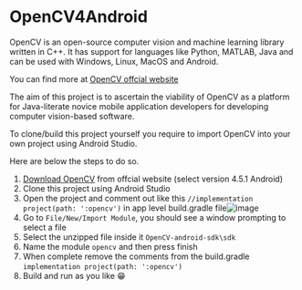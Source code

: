 # OpenCV4Android

OpenCV is an open-source computer vision and machine learning library written in C++. It has support for languages like Python, MATLAB, Java and can be used with Windows, Linux, MacOS and Android.

You can find more at [OpenCV offcial website](https://opencv.org/)

The aim of this project is to ascertain the viability of OpenCV as a platform for Java-literate novice mobile application developers for developing computer vision-based software.

To clone/build this project yourself you require to import OpenCV into your own project using Android Studio. 

Here are below the steps to do so.

1. [Download OpenCV](https://opencv.org/releases/) from offcial website (select version 4.5.1 Android)
2. Clone this project using Android Studio
3. Open the project and comment out like this `//implementation project(path: ':opencv')` in app level build.gradle file![image](https://user-images.githubusercontent.com/46922724/121899856-b555a780-cd1c-11eb-9157-7b4ec150c1d0.png)
4. Go to `File/New/Import Module`, you should see a window prompting to select a file
5. Select the unzipped file inside it `OpenCV-android-sdk\sdk`
6. Name the module `opencv` and then press finish
7. When complete remove the comments from the build.gradle `implementation project(path: ':opencv')`
8. Build and run as you like 😁
